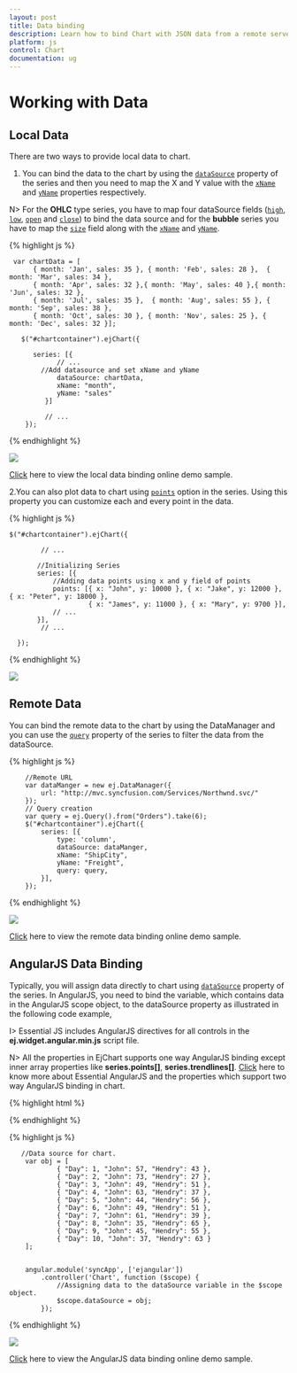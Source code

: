 ```yaml
---
layout: post
title: Data binding
description: Learn how to bind Chart with JSON data from a remote server or locally in client browser.
platform: js
control: Chart
documentation: ug
---
```


# Working with Data

## Local Data

There are two ways to provide local data to chart.

1. You can bind the data to the chart by using the [`dataSource`](../api/ejchart#members:series-datasource) property of the series and then you need to map the X and Y value with the [`xName`](../api/ejchart#members:series-xname) and [`yName`](../api/ejchart#members:series-yname) properties respectively.

N> For the **OHLC** type series, you have to map four dataSource fields ([`high`](../api/ejchart#members:series-high), [`low`](../api/ejchart#members:series-low), [`open`](../api/ejchart#members:series-open) and [`close`](../api/ejchart#members:series-close)) to bind the data source and for the **bubble** series you have to map the [`size`](../api/ejchart#members:series-size) field along with the [`xName`](../api/ejchart#members:series-xname) and [`yName`](../api/ejchart#members:series-yname). 


{% highlight js %}

     var chartData = [
          { month: 'Jan', sales: 35 }, { month: 'Feb', sales: 28 },  { month: 'Mar', sales: 34 },
          { month: 'Apr', sales: 32 },{ month: 'May', sales: 40 },{ month: 'Jun', sales: 32 },
          { month: 'Jul', sales: 35 },  { month: 'Aug', sales: 55 }, { month: 'Sep', sales: 38 },
          { month: 'Oct', sales: 30 }, { month: 'Nov', sales: 25 }, { month: 'Dec', sales: 32 }];

       $("#chartcontainer").ejChart({
                    
          series: [{
                // ... 
         	//Add datasource and set xName and yName 
                dataSource: chartData, 
                xName: "month", 
                yName: "sales"		
             }]

             // ...
        });


{% endhighlight %}

![](/js/Chart/Working-with-Data_images/Working-with-Data_img1.png)

[Click](http://js.syncfusion.com/demos/web/#!/azure/chart/databinding/localdata) here to view the local data binding online demo sample.


2.You can also plot data to chart using [`points`](../api/ejchart.html#members:series-points) option in the series. Using this property you can customize each and every point in the data.

{% highlight js %}

    $("#chartcontainer").ejChart({

            // ...

           //Initializing Series
           series: [{
               //Adding data points using x and y field of points
               points: [{ x: "John", y: 10000 }, { x: "Jake", y: 12000 }, { x: "Peter", y: 18000 },
                        { x: "James", y: 11000 }, { x: "Mary", y: 9700 }],
               // ...
           }],
            // ...

      });


{% endhighlight %}

![](/js/Chart/Working-with-Data_images/Working-with-Data_img2.png)

## Remote Data

You can bind the remote data to the chart by using the DataManager and you can use the [`query`]((../api/ejchart#members:series-query)) property of the series to filter the data from the dataSource.


{% highlight js %}

        //Remote URL           
        var dataManger = new ej.DataManager({
            url: "http://mvc.syncfusion.com/Services/Northwnd.svc/"
        });
        // Query creation
        var query = ej.Query().from("Orders").take(6);
        $("#chartcontainer").ejChart({
            series: [{
                type: 'column',
                dataSource: dataManger,
                xName: "ShipCity",
                yName: "Freight",
                query: query,
            }],
        });

{% endhighlight %}

![](/js/Chart/Working-with-Data_images/Working-with-Data_img3.png)

[Click](http://js.syncfusion.com/demos/web/#!/azure/chart/databinding/remotedata) here to view the remote data binding online demo sample.	


## AngularJS Data Binding

Typically, you will assign data directly to chart using [`dataSource`](../api/ejchart#members:series-datasource) property of the series. In AngularJS, you need to bind the variable, which contains data in the AngularJS scope object, to the dataSource property as illustrated in the following code example,


I> Essential JS includes AngularJS directives for all controls in the **ej.widget.angular.min.js** script file. 

N> All the properties in EjChart supports one way AngularJS binding except inner array properties like **series.points[]**, **series.trendlines[]**. [Click](http://help.syncfusion.com/js/angularjs) here to know more about Essential AngularJS and the properties which support two way AngularJS binding in chart.  

{% highlight html %}

<html ng-app="syncApp">
<head>
    <script type="text/javascript" src="http://cdn.syncfusion.com/js/assets/external/jquery-2.1.4.min.js"></script>
    <script src="http://cdn.syncfusion.com/js/assets/external/jquery.globalize.min.js" type="text/javascript"></script>
    <script src="http://cdn.syncfusion.com/js/assets/external/angular.min.js"></script>
    <script src="https://cdn.syncfusion.com/13.3.0.7/js/web/ej.web.all.min.js"></script>
	<script src="https://cdn.syncfusion.com/13.2.0.29/js/common/ej.widget.angular.min.js"></script>
</head>
<body ng-controller="Chart">    
  <div id="chartContainer" style="width:100%" ej-chart
               e-size-width="800px" e-size-height="600px" 
                             e-title-text="AngularJS Support" >				           
    <e-series>              
      <e-series e-name="John" e-dataSource=dataSource e-xName="Day" e-yName="John">					 
	  </e-series>
    <e-series e-name="Hendry"  e-dataSource=dataSource e-xName="Day" e-yName="Hendry">					   
	  </e-series>
    </e-series>
 </div>            
</body>
</html>

{% endhighlight %}


{% highlight js %}

       //Data source for chart.
        var obj = [
                { "Day": 1, "John": 57, "Hendry": 43 },
                { "Day": 2, "John": 73, "Hendry": 27 },
                { "Day": 3, "John": 49, "Hendry": 51 },
                { "Day": 4, "John": 63, "Hendry": 37 },
                { "Day": 5, "John": 44, "Hendry": 56 },
                { "Day": 6, "John": 49, "Hendry": 51 },
                { "Day": 7, "John": 61, "Hendry": 39 },
                { "Day": 8, "John": 35, "Hendry": 65 },
                { "Day": 9, "John": 45, "Hendry": 55 },
                { "Day": 10, "John": 37, "Hendry": 63 }
        ];
        
        
        angular.module('syncApp', ['ejangular'])
            .controller('Chart', function ($scope) {
                //Assigning data to the dataSource variable in the $scope object.
                $scope.dataSource = obj;
            });

{% endhighlight %}


![](/js/Chart/Working-with-Data_images/Working-with-Data_img4.png)

[Click](http://js.syncfusion.com/demos/web/#!/azure/angularsupport/chart) here to view the AngularJS data binding online demo sample.	